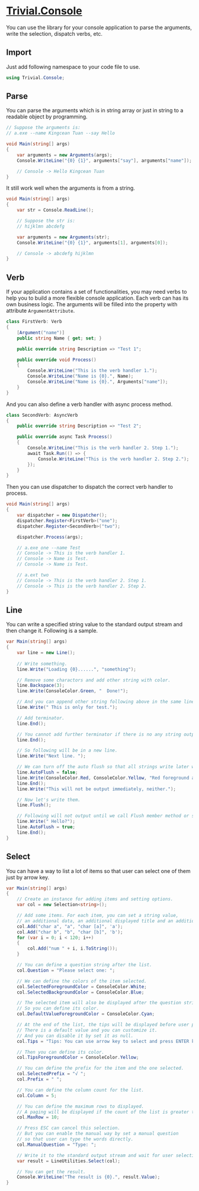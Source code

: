 ﻿# [Trivial.Console](https://github.com/nuscien/trivial/wiki/console)

You can use the library for your console application to parse the arguments, write the selection, dispatch verbs, etc.

## Import

Just add following namespace to your code file to use.

```csharp
using Trivial.Console;
```

## Parse

You can parse the arguments which is in string array or just in string to a readable object by programming.

```csharp
// Suppose the arguments is:
// a.exe --name Kingcean Tuan --say Hello

void Main(string[] args)
{
    var arguments = new Arguments(args);
    Console.WriteLine("{0} {1}", arguments["say"], arguments["name"]);

    // Console -> Hello Kingcean Tuan
}
```

It still work well when the arguments is from a string.

```csharp
void Main(string[] args)
{
    var str = Console.ReadLine();

    // Suppose the str is:
    // hijklmn abcdefg

    var arguments = new Arguments(str);
    Console.WriteLine("{0} {1}", arguments[1], arguments[0]);

    // Console -> abcdefg hijklmn
}
```

## Verb

If your application contains a set of functionalities, you may need verbs to help you to build a more flexible console application.
Each verb can has its own business logic. The arguments will be filled into the property with attribute `ArgumentAttribute`.

```csharp
class FirstVerb: Verb
{
    [Argument("name")]
    public string Name { get; set; }

    public override string Description => "Test 1";

    public override void Process()
    {
        Console.WriteLine("This is the verb handler 1.");
        Console.WriteLine("Name is {0}.", Name);
        Console.WriteLine("Name is {0}.", Arguments["name"]);
    }
}
```

And you can also define a verb handler with async process method.

```csharp
class SecondVerb: AsyncVerb
{
    public override string Description => "Test 2";

    public override async Task Process()
    {
        Console.WriteLine("This is the verb handler 2. Step 1.");
        await Task.Run(() => {
            Console.WriteLine("This is the verb handler 2. Step 2.");
        });
    }
}
```

Then you can use dispatcher to dispatch the correct verb handler to process.

```csharp
void Main(string[] args)
{
    var dispatcher = new Dispatcher();
    dispatcher.Register<FirstVerb>("one");
    dispatcher.Register<SecondVerb>("two");

    dispatcher.Process(args);

    // a.exe one --name Test
    // Console -> This is the verb handler 1.
    // Console -> Name is Test.
    // Console -> Name is Test.

    // a.ext two
    // Console -> This is the verb handler 2. Step 1.
    // Console -> This is the verb handler 2. Step 2.
}
```

## Line

You can write a specified string value to the standard output stream and then change it. Following is a sample.

```csharp
var Main(string[] args)
{
    var line = new Line();
    
    // Write something.
    line.Write("Loading {0}......", "something");

    // Remove some charactors and add other string with color.
    line.Backspace(3);
    line.Write(ConsoleColor.Green, "  Done!");

    // And you can append other string following above in the same line and in the default color.
    line.Write(" This is only for test.");

    // Add terminator.
    line.End();

    // You cannot add further terminator if there is no any string output.
    line.End();

    // So following will be in a new line.
    line.Write("Next line. ");

    // We can turn off the auto flush so that all strings write later will be in an output queue.
    line.AutoFlush = false;
    line.Write(ConsoleColor.Red, ConsoleColor.Yellow, "Red foreground and yellow background");
    line.End();
    line.Write("This will not be output immediately, neither.");

    // Now let's write them.
    line.Flush();

    // Following will not output until we call Flush member method or set AutoFlush property as true.
    line.Write(" Hello?");
    line.AutoFlush = true;
    line.End();
}
```

## Select

You can have a way to list a lot of items so that user can select one of them just by arrow key.

```csharp
var Main(string[] args)
{
    // Create an instance for adding items and setting options.
    var col = new Selection<string>();

    // Add some items. For each item, you can set a string value,
    // an additional data, an additional displayed title and an additional hot key.
    col.Add("char a", "a", "char [a]", 'a');
    col.Add("char b", "b", "char [b]", 'b');
    for (var i = 0; i < 120; i++)
    {
        col.Add("num " + i, i.ToString());
    }

    // You can define a question string after the list.
    col.Question = "Please select one: ";

    // We can define the colors of the item selected.
    col.SelectedForegroundColor = ConsoleColor.White;
    col.SelectedBackgroundColor = ConsoleColor.Blue;

    // The selected item will also be displayed after the question string.
    // So you can define its color.
    col.DefaultValueForegroundColor = ConsoleColor.Cyan;

    // At the end of the list, the tips will be displayed before user press any key.
    // There is a default value and you can customize it.
    // And you can disable it by set it as null.
    col.Tips = "Tips: You can use arrow key to select and press ENTER key to continue.";

    // Then you can define its color.
    col.TipsForegroundColor = ConsoleColor.Yellow;

    // You can define the prefix for the item and the one selected.
    col.SelectedPrefix = "√ ";
    col.Prefix = " ";

    // You can define the column count for the list.
    col.Column = 5;

    // You can define the maximum rows to displayed.
    // A paging will be displayed if the count of the list is greater than it.
    col.MaxRow = 10;

    // Press ESC can cancel this selection.
    // But you can enable the manual way by set a manual question
	// so that user can type the words directly.
    col.ManualQuestion = "Type: ";

    // Write it to the standard output stream and wait for user selection.
    var result = LineUtilities.Select(col);

	// You can get the result.
    Console.WriteLine("The result is {0}.", result.Value);
}
```
